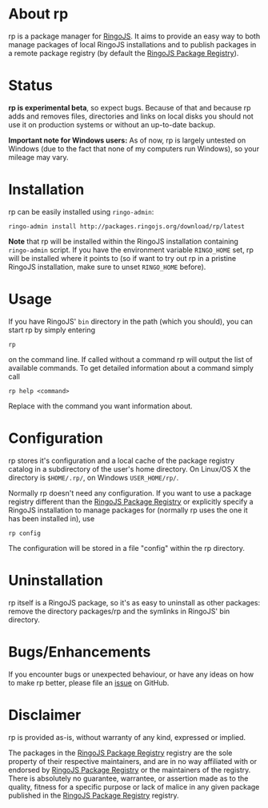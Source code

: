 About rp
========

rp is a package manager for [RingoJS]. It aims to provide an easy way to both manage packages of local RingoJS installations and to publish packages in a remote package registry (by default the [RingoJS Package Registry]).


Status
======

**rp is experimental beta**, so expect bugs. Because of that and because rp adds and removes files, directories and links on local disks you should not use it on production systems or without an up-to-date backup.

**Important note for Windows users:** As of now, rp is largely untested on Windows (due to the fact that none of my computers run Windows), so your mileage may vary.


Installation
============

rp can be easily installed using `ringo-admin`:

    ringo-admin install http://packages.ringojs.org/download/rp/latest

**Note** that rp will be installed within the RingoJS installation containing `ringo-admin` script. If you have the environment variable `RINGO_HOME` set, rp will be installed where it points to (so if want to try out rp in a pristine RingoJS installation, make sure to unset `RINGO_HOME` before).


Usage
=====

If you have RingoJS' `bin` directory in the path (which you should), you can start rp by simply entering

	rp

on the command line. If called without a command rp will output the list of available commands. To get detailed information about a command simply call

	rp help <command>

Replace <command> with the command you want information about.


Configuration
=============

rp stores it's configuration and a local cache of the package registry catalog in a subdirectory of the user's home directory. On Linux/OS X the directory is `$HOME/.rp/`, on Windows `USER_HOME/rp/`.

Normally rp doesn't need any configuration. If you want to use a package registry different than the [RingoJS Package Registry] or explicitly specify a RingoJS installation to manage packages for (normally rp uses the one it has been installed in), use

	rp config

The configuration will be stored in a file "config" within the rp directory.


Uninstallation
==============

rp itself is a RingoJS package, so it's as easy to uninstall as other packages: remove the directory packages/rp and the symlinks in RingoJS' bin directory.


Bugs/Enhancements
=================

If you encounter bugs or unexpected behaviour, or have any ideas on how to make rp better, please file an [issue] on GitHub.


Disclaimer
==========

rp is provided as-is, without warranty of any kind, expressed or implied.

The packages in the [RingoJS Package Registry] registry are the sole property of their respective maintainers, and are in no way affiliated with or endorsed by [RingoJS Package Registry] or the maintainers of the registry. There is absolutely no guarantee, warrantee, or assertion made as to the quality, fitness for a specific purpose or lack of malice in any given package published in the [RingoJS Package Registry] registry.

 [RingoJS]: http://ringojs.org/
 [RingoJS Package Registry]: http://packages.ringojs.org/
 [issue]: https://github.com/grob/rp/issues
